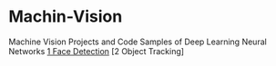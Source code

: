 # Machin-Vision
Machine Vision Projects and Code Samples of Deep Learning Neural Networks
[1 Face Detection](http://nbviewer.jupyter.org/github/fastai/numerical-linear-algebra/blob/master/nbs/1.%20Why%20are%20we%20here.ipynb#Matrix-Decompositions)
[2 Object Tracking]
